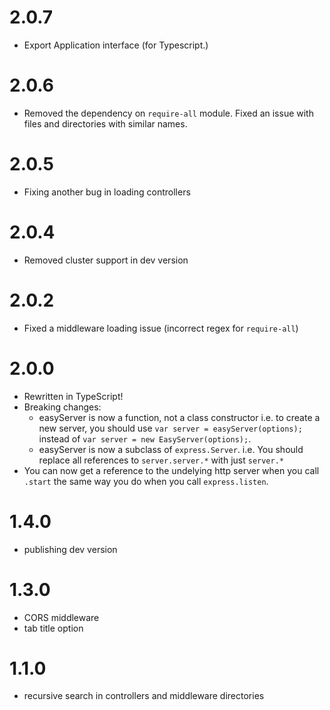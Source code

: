 # 2.0.7
- Export Application interface (for Typescript.)

# 2.0.6
- Removed the dependency on `require-all` module. Fixed an issue with files and directories with similar names.

# 2.0.5
- Fixing another bug in loading controllers

# 2.0.4
- Removed cluster support in dev version

# 2.0.2
- Fixed a middleware loading issue (incorrect regex for `require-all`)

# 2.0.0
- Rewritten in TypeScript!
- Breaking changes:
  - easyServer is now a function, not a class constructor
  i.e. to create a new server, you should use `var server = easyServer(options);` instead of
  `var server = new EasyServer(options);`.
  - easyServer is now a subclass of `express.Server`. i.e. You should replace all references
  to `server.server.*` with just `server.*`
- You can now get a reference to the undelying http server when you call `.start` the same
  way you do when you call `express.listen`.

# 1.4.0
- publishing dev version

# 1.3.0
- CORS middleware
- tab title option

# 1.1.0
- recursive search in controllers and middleware directories
